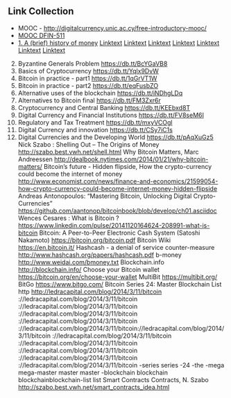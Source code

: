 ## Link Collection
* MOOC - http://digitalcurrency.unic.ac.cy/free-introductory-mooc/
* [MOOC DFIN-511](http://digitalcurrency.unic.ac.cy/free-introductory-mooc/)
* [1. A (brief) history of money](https://db.tt/yqorTxjh)
[Linktext](www.spiegel.de)
[Linktext](www.spiegel.de)
[Linktext](www.spiegel.de)
[Linktext](www.spiegel.de)
[Linktext](www.spiegel.de)
[Linktext](www.spiegel.de)
[Linktext](www.spiegel.de)
	
2. Byzantine Generals Problem	https://db.tt/BcYGaVB8
3. Basics of Cryptocurrency	https://db.tt/Yqlx9DvW
4. Bitcoin in practice - part1	https://db.tt/1qGrVT1W
5. Bitcoin in practice - part2	https://db.tt/eqFusbZO
6. Alternative uses of the blockchain	https://db.tt/iNDhgLDq
7. Alternatives to Bitcoin final	https://db.tt/FM3Zxr6r
8. Cryptocurrency and Central Banking	https://db.tt/KEEbxd8T
9. Digital Currency and Financial Institutions	https://db.tt/FV8seM6I
10. Regulatory and Tax Treatment	https://db.tt/mxyVCOgl
11. Digital Currency and innovation	https://db.tt/CSy7iC1s
12. Digital Currencies and the Developing World	https://db.tt/pAqXuGz5
Nick Szabo : Shelling Out – The Origins of Money	http://szabo.best.vwh.net/shell.html
Why Bitcoin Matters, Marc Andreessen	http://dealbook.nytimes.com/2014/01/21/why-bitcoin-matters/
Bitcoin’s future - Hidden flipside, How the crypto-currency could become the internet of money	http://www.economist.com/news/finance-and-economics/21599054-how-crypto-currency-could-become-internet-money-hidden-flipside
Andreas Antonopoulos: “Mastering Bitcoin, Unlocking Digital Crypto-Currencies”	https://github.com/aantonop/bitcoinbook/blob/develop/ch01.asciidoc
Wences Cesares : What is Bitcoin ?	https://www.linkedin.com/pulse/20141120164624-208991-what-is-bitcoin
Bitcoin: A Peer-to-Peer Electronic Cash System (Satoshi Nakamoto)	https://bitcoin.org/bitcoin.pdf
Bitcoin Wiki	https://en.bitcoin.it/
Hashcash - a denial of service counter-measure	http://www.hashcash.org/papers/hashcash.pdf
b-money	http://www.weidai.com/bmoney.txt
Blockchain.info	http://blockchain.info/
Choose your Bitcoin wallet	https://bitcoin.org/en/choose-your-wallet
MultiBit	https://multibit.org/
BitGo	https://www.bitgo.com/
Bitcoin Series 24: Master Blockchain List	http http://ledracapital.com/blog/2014/3/11/bitcoin ://ledracapital.com/blog/2014/3/11/bitcoin ://ledracapital.com/blog/2014/3/11/bitcoin ://ledracapital.com/blog/2014/3/11/bitcoin ://ledracapital.com/blog/2014/3/11/bitcoin ://ledracapital.com/blog/2014/3/11/bitcoin://ledracapital.com/blog/2014/3/11/bitcoin ://ledracapital.com/blog/2014/3/11/bitcoin ://ledracapital.com/blog/2014/3/11/bitcoin ://ledracapital.com/blog/2014/3/11/bitcoin ://ledracapital.com/blog/2014/3/11/bitcoin ://ledracapital.com/blog/2014/3/11/bitcoin -series series -24 -the -mega mega-master master master -blockchain blockchain blockchainblockchain-list list
Smart Contracts Contracts, N. Szabo	http://szabo.best.vwh.net/smart_contracts_idea.html
